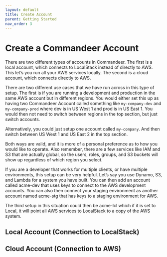 ```yaml
---
layout: default
title: Create Account
parent: Getting Started
nav_order: 3
---
```


# Create a Commandeer Account

There are two different types of accounts in Commandeer. The first is a local account, which connects to LocalStack instead of directly to AWS. This let’s you run all your AWS services locally. The second is a cloud account, which connects directly to AWS.

There are two different use cases that we have run across in this type of setup. The first is if you are running a development and production in the same AWS account but in different regions. You would either set this up as having two Commandeer Account called something like `my-company-dev` and `my-company-prod` where dev is in US West 1 and prod is in US East 1. You would then not need to switch between regions in the top section, but just switch accounts.

Alternatively, you could just setup one account called `my-company`. And then switch between US West 1 and US East 2 in the top section. 

Both ways are valid, and it is more of a personal preference as to how you would like to operate. Also remember, there are a few services like IAM and S3 that are actually global, so the users, roles, groups, and S3 buckets will show up regardless of which region you select.

If you are a developer that works for multiple clients, or have multiple environments, this setup can be very helpful. Let’s say you use Dynamo, S3, and Lambda for a system you have built. You can then add an account called acme-dev that uses keys to connect to the AWS development accounts. You can also then connect your staging environment as another account named acme-stg that has keys to a staging environment for AWS.

The third setup in this situation could then be acme-lcl which if it is set to Local, it will point all AWS services to LocalStack to a copy of the AWS system. 

## Local Account (Connection to LocalStack)

## Cloud Account (Connection to AWS)



